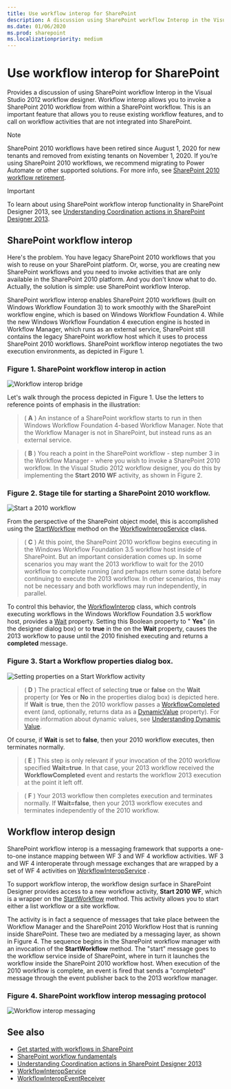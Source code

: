 ```yaml
---
title: Use workflow interop for SharePoint
description: A discussion using SharePoint workflow Interop in the Visual Studio 2012 workflow designer.
ms.date: 01/06/2020
ms.prod: sharepoint
ms.localizationpriority: medium
---
```

# Use workflow interop for SharePoint

Provides a discussion of using SharePoint workflow Interop in the Visual Studio 2012 workflow designer. Workflow interop allows you to invoke a SharePoint 2010 workflow from within a SharePoint workflow. This is an important feature that allows you to reuse existing workflow features, and to call on workflow activities that are not integrated into SharePoint.

> [!NOTE]
> SharePoint 2010 workflows have been retired since August 1, 2020 for new tenants and removed from existing tenants on November 1, 2020. If you’re using SharePoint 2010 workflows, we recommend migrating to Power Automate or other supported solutions. For more info, see [SharePoint 2010 workflow retirement](https://support.microsoft.com/office/sharepoint-2010-workflow-retirement-1ca3fff8-9985-410a-85aa-8120f626965f).

> [!IMPORTANT]
> To learn about using SharePoint workflow interop functionality in SharePoint Designer 2013, see  [Understanding Coordination actions in SharePoint Designer 2013](understanding-coordination-actions-in-sharepoint-designer.md).

## SharePoint workflow interop

Here's the problem. You have legacy SharePoint 2010 workflows that you wish to reuse on your SharePoint platform. Or, worse, you are creating new SharePoint workflows and you need to invoke activities that are only available in the SharePoint 2010 platform. And you don't know what to do. Actually, the solution is simple: use SharePoint workflow Interop.

SharePoint workflow interop enables SharePoint 2010 workflows (built on Windows Workflow Foundation 3) to work smoothly with the SharePoint workflow engine, which is based on Windows Workflow Foundation 4. While the new Windows Workflow Foundation 4 execution engine is hosted in Workflow Manager, which runs as an external service, SharePoint still contains the legacy SharePoint workflow host which it uses to process SharePoint 2010 workflows. SharePoint workflow interop negotiates the two execution environments, as depicted in Figure 1.

### Figure 1. SharePoint workflow interop in action

![Workflow interop bridge](../images/wfInteropBridge.png)

Let's walk through the process depicted in Figure 1. Use the letters to reference points of emphasis in the illustration:

> ( **A** ) An instance of a SharePoint workflow starts to run in then Windows Workflow Foundation 4-based Workflow Manager. Note that the Workflow Manager is not in SharePoint, but instead runs as an external service.

> ( **B** ) You reach a point in the SharePoint workflow - step number 3 in the Workflow Manager - where you wish to invoke a SharePoint 2010 workflow. In the Visual Studio 2012 workflow designer, you do this by implementing the **Start 2010 WF** activity, as shown in Figure 2.

### Figure 2. Stage tile for starting a SharePoint 2010 workflow.

![Start a 2010 workflow](../images/wfInterop_Stage1.png)

From the perspective of the SharePoint object model, this is accomplished using the  [StartWorkflow](https://msdn.microsoft.com/library/Microsoft.SharePoint.WorkflowServices.WorkflowInteropService.StartWorkflow.aspx) method on the [WorkflowInteropService](https://msdn.microsoft.com/library/Microsoft.SharePoint.WorkflowServices.WorkflowInteropService.aspx) class.

> ( **C** ) At this point, the SharePoint 2010 workflow begins executing in the Windows Workflow Foundation 3.5 workflow host inside of SharePoint. But an important consideration comes up. In some scenarios you may want the 2013 workflow to wait for the 2010 workflow to complete running (and perhaps return some data) before continuing to execute the 2013 workflow. In other scenarios, this may not be necessary and both workflows may run independently, in parallel.

To control this behavior, the  [WorkflowInterop](https://msdn.microsoft.com/library/Microsoft.SharePoint.WorkflowServices.Activities.WorkflowInterop.aspx) class, which controls executing workflows in the Windows Workflow Foundation 3.5 workflow host, provides a [Wait](https://msdn.microsoft.com/library/Microsoft.SharePoint.WorkflowServices.Activities.WorkflowInterop.Wait.aspx) property. Setting this Boolean property to " **Yes**" (in the designer dialog box) or to **true** in the on the **Wait** property, causes the 2013 workflow to pause until the 2010 finished executing and returns a **completed** message.

### Figure 3. Start a Workflow properties dialog box.

![Setting properties on a Start Workflow activity](../images/wfInterop_.png)

> ( **D** ) The practical effect of selecting **true** or **false** on the **Wait** property (or **Yes** or **No** in the properties dialog box) is depicted here. If **Wait** is **true**, then the 2010 workflow passes a  [WorkflowCompleted](https://msdn.microsoft.com/library/Microsoft.SharePoint.WorkflowServices.WorkflowInteropEventReceiver.WorkflowCompleted.aspx) event (and, optionally, returns data as a [DynamicValue](https://msdn.microsoft.com/library/2af7983b-8357-4e0f-9ba9-dfdeed05a8a7.aspx) property). For more information about dynamic values, see [Understanding Dynamic Value](https://msdn.microsoft.com/library/c5702628-9625-4d19-95c5-13923e91fea1.aspx).

Of course, if **Wait** is set to **false**, then your 2010 workflow executes, then terminates normally.

> ( **E** ) This step is only relevant if your invocation of the 2010 workflow specified **Wait=true**. In that case, your 2013 workflow received the **WorkflowCompleted** event and restarts the workflow 2013 execution at the point it left off.

> ( **F** ) Your 2013 workflow then completes execution and terminates normally. If **Wait=false**, then your 2013 workflow executes and terminates independently of the 2010 workflow.

## Workflow interop design

SharePoint workflow interop is a messaging framework that supports a one-to-one instance mapping between WF 3 and WF 4 workflow activities. WF 3 and WF 4 interoperate through message exchanges that are wrapped by a set of WF 4 activities on  [WorkflowInteropService](https://msdn.microsoft.com/library/Microsoft.SharePoint.WorkflowServices.WorkflowInteropService.aspx) .

To support workflow interop, the workflow design surface in SharePoint Designer provides access to a new workflow activity, **Start 2010 WF**, which is a wrapper on the  [StartWorkflow](https://msdn.microsoft.com/library/Microsoft.SharePoint.WorkflowServices.WorkflowInteropService.StartWorkflow.aspx) method. This activity allows you to start either a list workflow or a site workflow.

The activity is in fact a sequence of messages that take place between the Workflow Manager and the SharePoint 2010 Workflow Host that is running inside SharePoint. These two are mediated by a messaging layer, as shown in Figure 4. The sequence begins in the SharePoint workflow manager with an invocation of the **StartWorkflow** method. The "start" message goes to the workflow service inside of SharePoint, where in turn it launches the workflow inside the SharePoint 2010 workflow host. When execution of the 2010 workflow is complete, an event is fired that sends a "completed" message through the event publisher back to the 2013 workflow manager.

### Figure 4. SharePoint workflow interop messaging protocol

![Workflow interop messaging](../images/wfInteropMessaging.png)

## See also

- [Get started with workflows in SharePoint](get-started-with-workflows-in-sharepoint.md)
- [SharePoint workflow fundamentals](sharepoint-workflow-fundamentals.md)
- [Understanding Coordination actions in SharePoint Designer 2013](understanding-coordination-actions-in-sharepoint-designer.md)
- [WorkflowInteropService](https://msdn.microsoft.com/library/Microsoft.SharePoint.WorkflowServices.WorkflowInteropService.aspx)
- [WorkflowInteropEventReceiver](https://msdn.microsoft.com/library/Microsoft.SharePoint.WorkflowServices.WorkflowInteropEventReceiver.aspx)
